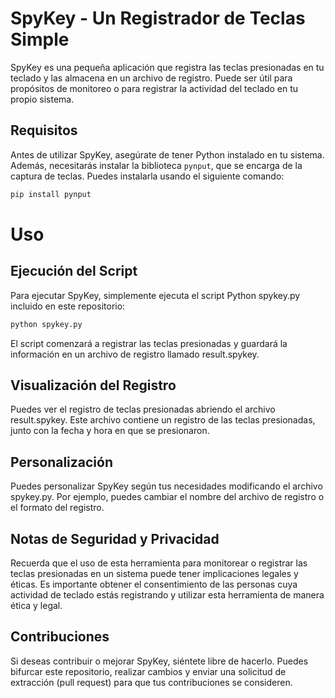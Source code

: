 # SpyKey - Un Registrador de Teclas Simple

SpyKey es una pequeña aplicación que registra las teclas presionadas en tu teclado y las almacena en un archivo de registro. Puede ser útil para propósitos de monitoreo o para registrar la actividad del teclado en tu propio sistema.

## Requisitos

Antes de utilizar SpyKey, asegúrate de tener Python instalado en tu sistema. Además, necesitarás instalar la biblioteca `pynput`, que se encarga de la captura de teclas. Puedes instalarla usando el siguiente comando:

```bash
pip install pynput
```
# Uso

## Ejecución del Script

Para ejecutar SpyKey, simplemente ejecuta el script Python spykey.py incluido en este repositorio:

```bash
python spykey.py
```
El script comenzará a registrar las teclas presionadas y guardará la información en un archivo de registro llamado result.spykey.

## Visualización del Registro

Puedes ver el registro de teclas presionadas abriendo el archivo result.spykey. Este archivo contiene un registro de las teclas presionadas, junto con la fecha y hora en que se presionaron.

## Personalización

Puedes personalizar SpyKey según tus necesidades modificando el archivo spykey.py. Por ejemplo, puedes cambiar el nombre del archivo de registro o el formato del registro.

## Notas de Seguridad y Privacidad

Recuerda que el uso de esta herramienta para monitorear o registrar las teclas presionadas en un sistema puede tener implicaciones legales y éticas. Es importante obtener el consentimiento de las personas cuya actividad de teclado estás registrando y utilizar esta herramienta de manera ética y legal.

## Contribuciones

Si deseas contribuir o mejorar SpyKey, siéntete libre de hacerlo. Puedes bifurcar este repositorio, realizar cambios y enviar una solicitud de extracción (pull request) para que tus contribuciones se consideren.
